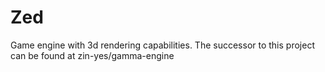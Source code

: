 # Zed
Game engine with 3d rendering capabilities. The successor to this project can be found at zin-yes/gamma-engine
